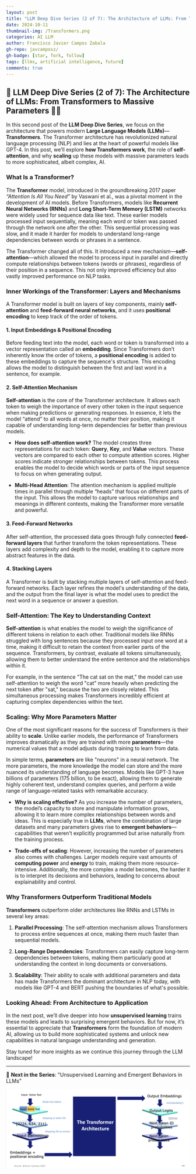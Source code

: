 ```yaml
---
layout: post
title: "LLM Deep Dive Series (2 of 7): The Architecture of LLMs: From Transformers to Massive Parameters"
date: 2024-10-11
thumbnail-img: /Transformers.png
categories: AI LLM
author: Francisco Javier Campos Zabala
gh-repo: javcamposz/
gh-badge: [star, fork, follow]
tags: [llms, artificial intelligence, future]
comments: true
---
```


## 🚨 LLM Deep Dive Series (2 of 7): The Architecture of LLMs: From Transformers to Massive Parameters 🧠🤖

In this second post of the **LLM Deep Dive Series**, we focus on the architecture that powers modern **Large Language Models (LLMs)**—**Transformers**. The Transformer architecture has revolutionized natural language processing (NLP) and lies at the heart of powerful models like GPT-4. In this post, we’ll explore **how Transformers work**, the role of **self-attention**, and why **scaling** up these models with massive parameters leads to more sophisticated, albeit complex, AI.

### What Is a Transformer?

The **Transformer** model, introduced in the groundbreaking 2017 paper *“Attention Is All You Need”* by Vaswani et al., was a pivotal moment in the development of AI models. Before Transformers, models like **Recurrent Neural Networks (RNNs)** and **Long Short-Term Memory (LSTM)** networks were widely used for sequence data like text. These earlier models processed input sequentially, meaning each word or token was passed through the network one after the other. This sequential processing was slow, and it made it harder for models to understand long-range dependencies between words or phrases in a sentence.

The Transformer changed all of this. It introduced a new mechanism—**self-attention**—which allowed the model to process input in parallel and directly compute relationships between tokens (words or phrases), regardless of their position in a sequence. This not only improved efficiency but also vastly improved performance on NLP tasks.

### Inner Workings of the Transformer: Layers and Mechanisms

A Transformer model is built on layers of key components, mainly **self-attention** and **feed-forward neural networks**, and it uses **positional encoding** to keep track of the order of tokens.

#### 1. Input Embeddings & Positional Encoding

Before feeding text into the model, each word or token is transformed into a vector representation called an **embedding**. Since Transformers don’t inherently know the order of tokens, a **positional encoding** is added to these embeddings to capture the sequence's structure. This encoding allows the model to distinguish between the first and last word in a sentence, for example.

#### 2. Self-Attention Mechanism

**Self-attention** is the core of the Transformer architecture. It allows each token to weigh the importance of every other token in the input sequence when making predictions or generating responses. In essence, it lets the model “attend” to all words at once, no matter their position, making it capable of understanding long-term dependencies far better than previous models.

- **How does self-attention work?** The model creates three representations for each token: **Query**, **Key**, and **Value** vectors. These vectors are compared to each other to compute attention scores. Higher scores indicate stronger relationships between tokens. This process enables the model to decide which words or parts of the input sequence to focus on when generating output.

- **Multi-Head Attention**: The attention mechanism is applied multiple times in parallel through multiple “heads” that focus on different parts of the input. This allows the model to capture various relationships and meanings in different contexts, making the Transformer more versatile and powerful.

#### 3. Feed-Forward Networks

After self-attention, the processed data goes through fully connected **feed-forward layers** that further transform the token representations. These layers add complexity and depth to the model, enabling it to capture more abstract features in the data.

#### 4. Stacking Layers

A Transformer is built by stacking multiple layers of self-attention and feed-forward networks. Each layer refines the model's understanding of the data, and the output from the final layer is what the model uses to predict the next word in a sequence or answer a question.

### Self-Attention: The Key to Understanding Context

**Self-attention** is what enables the model to weigh the significance of different tokens in relation to each other. Traditional models like RNNs struggled with long sentences because they processed input one word at a time, making it difficult to retain the context from earlier parts of the sequence. Transformers, by contrast, evaluate all tokens simultaneously, allowing them to better understand the entire sentence and the relationships within it.

For example, in the sentence "The cat sat on the mat," the model can use self-attention to weigh the word "cat" more heavily when predicting the next token after "sat," because the two are closely related. This simultaneous processing makes Transformers incredibly efficient at capturing complex dependencies within the text.

### Scaling: Why More Parameters Matter

One of the most significant reasons for the success of Transformers is their ability to **scale**. Unlike earlier models, the performance of Transformers improves dramatically as they are trained with more **parameters**—the numerical values that a model adjusts during training to learn from data.

In simple terms, **parameters** are like "neurons" in a neural network. The more parameters, the more knowledge the model can store and the more nuanced its understanding of language becomes. Models like GPT-3 have billions of parameters (175 billion, to be exact), allowing them to generate highly coherent text, understand complex queries, and perform a wide range of language-related tasks with remarkable accuracy.

- **Why is scaling effective?** As you increase the number of parameters, the model’s capacity to store and manipulate information grows, allowing it to learn more complex relationships between words and ideas. This is especially true in **LLMs**, where the combination of large datasets and many parameters gives rise to **emergent behaviors**—capabilities that weren’t explicitly programmed but arise naturally from the training process.

- **Trade-offs of scaling**: However, increasing the number of parameters also comes with challenges. Larger models require vast amounts of **computing power** and **energy** to train, making them more resource-intensive. Additionally, the more complex a model becomes, the harder it is to interpret its decisions and behaviors, leading to concerns about explainability and control.

### Why Transformers Outperform Traditional Models

**Transformers** outperform older architectures like RNNs and LSTMs in several key areas:

1. **Parallel Processing**: The self-attention mechanism allows Transformers to process entire sequences at once, making them much faster than sequential models.
  
2. **Long-Range Dependencies**: Transformers can easily capture long-term dependencies between tokens, making them particularly good at understanding the context in long documents or conversations.
  
3. **Scalability**: Their ability to scale with additional parameters and data has made Transformers the dominant architecture in NLP today, with models like GPT-4 and BERT pushing the boundaries of what's possible.

### Looking Ahead: From Architecture to Application

In the next post, we’ll dive deeper into how **unsupervised learning** trains these models and leads to surprising emergent behaviors. But for now, it’s essential to appreciate that **Transformers** form the foundation of modern AI, allowing us to build more sophisticated systems and unlock new capabilities in natural language understanding and generation.

Stay tuned for more insights as we continue this journey through the LLM landscape!

---

🚀 **Next in the Series**: "Unsupervised Learning and Emergent Behaviors in LLMs"

![Transformers](/Transformers.png)
